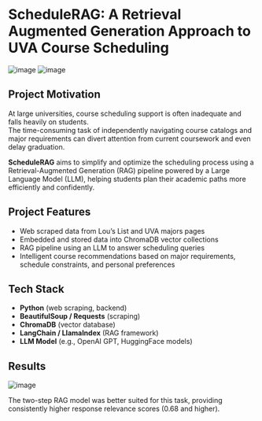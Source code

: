# ScheduleRAG: A Retrieval Augmented Generation Approach to UVA Course Scheduling
![image](https://github.com/user-attachments/assets/c2a0a08a-f214-4b1f-be68-3e4979191440)
![image](https://github.com/user-attachments/assets/7d205d57-5dad-47e0-9923-3fb489ef873b)

## Project Motivation

At large universities, course scheduling support is often inadequate and falls heavily on students.  
The time-consuming task of independently navigating course catalogs and major requirements can divert attention from current coursework and even delay graduation.  

**ScheduleRAG** aims to simplify and optimize the scheduling process using a Retrieval-Augmented Generation (RAG) pipeline powered by a Large Language Model (LLM), helping students plan their academic paths more efficiently and confidently.

## Project Features
- Web scraped data from Lou’s List and UVA majors pages
- Embedded and stored data into ChromaDB vector collections
- RAG pipeline using an LLM to answer scheduling queries
- Intelligent course recommendations based on major requirements, schedule constraints, and personal preferences

## Tech Stack
- **Python** (web scraping, backend)
- **BeautifulSoup / Requests** (scraping)
- **ChromaDB** (vector database)
- **LangChain / LlamaIndex** (RAG framework)
- **LLM Model** (e.g., OpenAI GPT, HuggingFace models)

## Results
![image](https://github.com/user-attachments/assets/12dc6c1f-dd65-4583-a922-3227c82e1aaf)

The two-step RAG model was better suited for this task, providing consistently higher response relevance scores (0.68 and higher).
